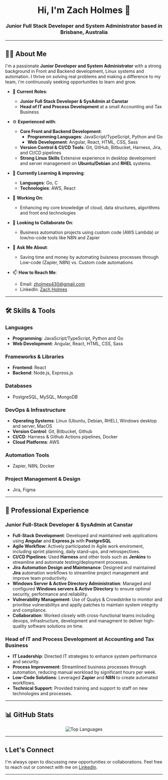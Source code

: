 <h1 align="center">Hi, I'm Zach Holmes 👋</h1>
<h3 align="center">Junior Full Stack Developer and System Administrator based in Brisbane, Australia</h3>

---

## 👨‍💻 About Me

I'm a passionate **Junior Developer and System Administrator** with a strong background in Front and Backend development, Linux systems and automation. I thrive on solving real problems and making a difference to my team, i'm continuously seeking opportunities to learn and grow.

- 💼 **Current Roles**:
  - **Junior Full Stack Developer & SysAdmin at Canstar**
  - **Head of IT and Process Development** at a small Accounting and Tax Business

- ⚙️ **Experienced with**:
  - **Core Front and Backend Development**:
    - **Programming Languages**: JavaScript/TypeScript, Python and Go
    - **Web Development**: Angular, React, HTML, CSS, Sass
  - **Version Control & CI/CD Tools**: Git, GitHub, Bitbucket, Harness, Jira, and CI/CD pipelines
  - **Strong Linux Skills** Extensive experience in desktop development and server management on **Ubuntu/Debian** and **RHEL** systems.

- 🌱 **Currently Learning & improving**:
  - **Languages**: Go, C
  - **Technologies**: AWS, React

- 🔭 **Working On**:
  - Enhancing my core knowledge of cloud, data structures, algorithms and front end technologies 
- 👯 **Looking to Collaborate On**:
  - Business automation projects using custom code (AWS Lambda) or low/no-code tools like N8N and Zapier
- 💬 **Ask Me About**:
  - Saving time and money by automating buisness processes through Low-code (Zapier, N8N) vs. Custom code automations

- 📫 **How to Reach Me**:
  - Email: [zholmes430@gmail.com](mailto:zholmes430@gmail.com)
  - LinkedIn: [Zach Holmes](https://www.linkedin.com/in/zach-holmes-60042a181/)

<!---
---

## 🚀 Projects

### [Project 1](#)
*A brief description of the project, your role, the technologies used, and the impact or results.*

### [Project 2](#)
*A brief description showcasing different skills or technologies.*

-->
---

## 🛠️ Skills & Tools

### **Languages**

- **Programming**: JavaScript/TypeScript, Python and Go
- **Web Development**: Angular, React, HTML, CSS, Sass

### **Frameworks & Libraries**

- **Frontend**: React
- **Backend**: Node.js, Express.js

### **Databases**

- PostgreSQL, MySQL, MongoDB

### **DevOps & Infrastructure**

- **Operating Systems**: Linux (Ubuntu, Debian, RHEL), Windows desktop and server, MacOS
- **Version Control**: Git, Bitbucket, Github
- **CI/CD**: Harness & Github Actions pipelines, Docker
- **Cloud Platforms**: AWS 

### **Automation Tools**

- Zapier, N8N, Docker

### **Project Management & Design**

- Jira, Figma

---

## 💼 Professional Experience

### **Junior Full-Stack Developer & SysAdmin at Canstar**

- **Full-Stack Development**: Developed and maintained web applications using **Angular** and **Express.js** with **PostgreSQL**
- **Agile Workflow**: Actively participated in Agile work enviroment, including sprint planning, daily stand-ups, and retrospectives.
- **CI/CD Pipelines**: Used **Harness** and other tools such as **Jenkins** to streamline and automate testing/deployment processes.
- **Jira Automation Design and Maintenance**: Designed and maintained **Jira** automation workflows to streamline project management and improve team productivity.
- **Windows Server & Active Directory Administration**: Managed and configured **Windows servers & Active Directory** to ensure optimal security, performance and reliability.
- **Vulnerability Management**: Use of Qualys & Crowdstrike to monitor and prioritise vulnerabilitys and applly patches to maintain system integrity and compliance.
- **Collaboration**: Worked closely with cross-functional teams including devops, infrastructure, development and managment to deliver high-quality software solutions on time.

### **Head of IT and Process Development at Accounting and Tax Business**

- **IT Leadership**: Directed IT strategies to enhance system performance and security.
- **Process Improvement**: Streamlined business processes through automation, reducing manual workload by significant hours per week.
- **Low-Code Solutions**: Leveraged **Zapier** and **N8N** to create automated workflows.
- **Technical Support**: Provided training and support to staff on new technologies and processes.


---

## 📊 GitHub Stats

<p align="center">
  <img src="https://github-readme-stats.vercel.app/api/top-langs/?username=zachholmesdev&hide=css,html,scss&exclude_repo=complete-intro-to-sql,angular-fundamentals-lessons,kata-machine&theme=onedark" alt="Top Languages">
</p>

---

## 📞 Let's Connect

I'm always open to discussing new opportunities or collaborations. Feel free to reach out or connect with me on [LinkedIn](https://www.linkedin.com/in/zach-holmes-60042a181/).

---

